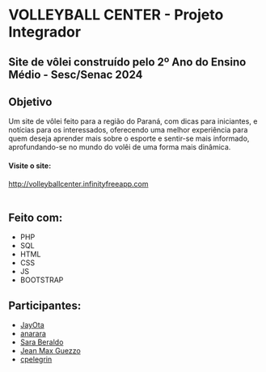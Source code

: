 # VOLLEYBALL CENTER - Projeto Integrador
## Site de vôlei construído pelo 2º Ano do Ensino Médio - Sesc/Senac 2024
<h2>Objetivo</h2>
<p>Um site de vôlei feito para a região do Paraná, com dicas para iniciantes, e notícias para os interessados, oferecendo uma melhor experiência para quem deseja aprender mais sobre o esporte e sentir-se mais informado, aprofundando-se no mundo do volêi de uma forma mais dinâmica.</p>
  <h4>Visite o site:</h4> <a target="_blank" href="http://volleyballcenter.infinityfreeapp.com/Routes/index.php">http://volleyballcenter.infinityfreeapp.com</a>
</br></br>
<h2>Feito com: </h2>
<ul>
  <li>PHP</li>
  <li>SQL</li>
  <li>HTML</li>
  <li>CSS</li>
  <li>JS</li>
  <li>BOOTSTRAP</li>
</ul>

<h2>Participantes: </h2>
<ul>
  <li><a href="https://github.com/JayOta">JayOta</a></li>
  <li><a href="https://github.com/anarara">anarara</a></li>
  <li><a href="https://github.com/SaraBeraldo">Sara Beraldo</a></li>
  <li><a href="https://github.com/JMaxGuezzo">Jean Max Guezzo</a></li>
  <li><a href="https://github.com/cpelegrin">cpelegrin</a></li>
</ul>
